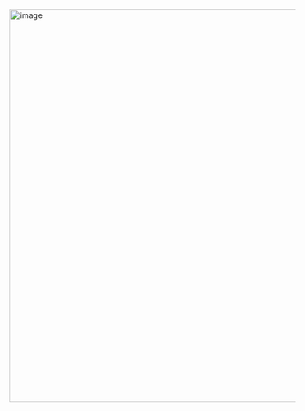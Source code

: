 <img width="855" height="691" alt="image" src="https://github.com/user-attachments/assets/0b542754-5828-466d-a839-8220675b5558" />
